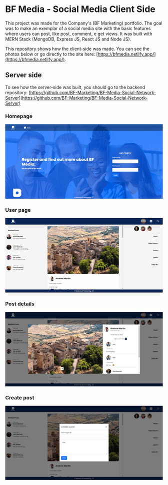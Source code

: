 # BF Media - Social Media Client Side

This project was made for the Company's (BF Marketing) portfolio.
The goal was to make an exemplar of a social media site with the basic features where users can post, like post, comment, e get views.
It was built with MERN Stack (MongoDB, Express JS, React JS and Node JS).


This repository shows how the client-side was made. You can see the photos below or go directly to the site here: [https://bfmedia.netlify.app/](https://bfmedia.netlify.app/).

## Server side

To see how the server-side was built, you should go to the backend repository: [https://github.com/BF-Marketing/BF-Media-Social-Network-Server](https://github.com/BF-Marketing/BF-Media-Social-Network-Server)

### Homepage

![](screenshots/homepage.png)

### User page

![](screenshots/userpage.png)

### Post details

![](screenshots/postdetails.png)

### Create post

![](screenshots/createpost.png)